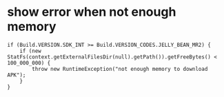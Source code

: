 # show error when not enough memory
```
if (Build.VERSION.SDK_INT >= Build.VERSION_CODES.JELLY_BEAN_MR2) {
    if (new StatFs(context.getExternalFilesDir(null).getPath()).getFreeBytes() < 100_000_000) {
        throw new RuntimeException("not enough memory to download APK");
    }
}
```

